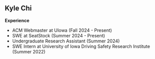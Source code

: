 ## Kyle Chi

**Experience**
* ACM Webmaster at UIowa (Fall 2024 - Present)
* SWE at SeatStock (Summer 2024 - Present)
* Undergraduate Research Assistant (Summer 2024)
* SWE Intern at University of Iowa Driving Safety Research Institute (Summer 2022)

<!--
**kylechi05/kylechi05** is a ✨ _special_ ✨ repository because its `README.md` (this file) appears on your GitHub profile.

Here are some ideas to get you started:

- 🔭 I’m currently working on ...
- 🌱 I’m currently learning ...
- 👯 I’m looking to collaborate on ...
- 🤔 I’m looking for help with ...
- 💬 Ask me about ...
- 📫 How to reach me: ...
- 😄 Pronouns: ...
- ⚡ Fun fact: ...
-->
